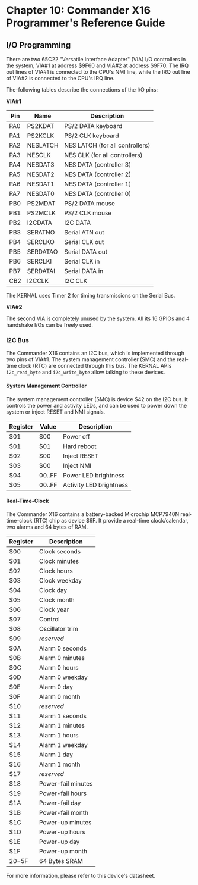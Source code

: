 # Chapter 10: Commander X16 Programmer's Reference Guide

## I/O Programming

There are two 65C22 "Versatile Interface Adapter" (VIA) I/O controllers in the system, VIA#1 at address $9F60 and VIA#2 at address $9F70. The IRQ out lines of VIA#1 is connected to the CPU's NMI line, while the IRQ out line of VIA#2 is connected to the CPU's IRQ line.

The-following tables describe the connections of the I/O pins:

**VIA#1**


|Pin  |Name      | Description                     |
|-----|----------|---------------------------------|
| PA0 | PS2KDAT  | PS/2 DATA keyboard              |
| PA1 | PS2KCLK  | PS/2 CLK  keyboard              |
| PA2 | NESLATCH | NES LATCH (for all controllers) |
| PA3 | NESCLK   | NES CLK   (for all controllers) |
| PA4 | NESDAT3  | NES DATA  (controller 3)        |
| PA5 | NESDAT2  | NES DATA  (controller 2)        |
| PA6 | NESDAT1  | NES DATA  (controller 1)        |
| PA7 | NESDAT0  | NES DATA  (controller 0)        |
| PB0 | PS2MDAT  | PS/2 DATA mouse                 |
| PB1 | PS2MCLK  | PS/2 CLK  mouse                 |
| PB2 | I2CDATA  | I2C DATA                        |
| PB3 | SERATNO  | Serial ATN  out                 |
| PB4 | SERCLKO  | Serial CLK  out                 |
| PB5 | SERDATAO | Serial DATA out                 |
| PB6 | SERCLKI  | Serial CLK  in                  |
| PB7 | SERDATAI | Serial DATA in                  |
| CB2 | I2CCLK   | I2C CLK                         |

The KERNAL uses Timer 2 for timing transmissions on the Serial Bus.

**VIA#2**

The second VIA is completely unused by the system. All its 16 GPIOs and 4 handshake I/Os can be freely used.

### I2C Bus

The Commander X16 contains an I2C bus, which is implemented through two pins of VIA#1. The system management controller (SMC) and the real-time clock (RTC) are connected through this bus. The KERNAL APIs `i2c_read_byte` and `i2c_write_byte` allow talking to these devices.

#### System Management Controller

The system management controller (SMC) is device $42 on the I2C bus. It controls the power and activity LEDs, and can be used to power down the system or inject RESET and NMI signals.

| Register | Value    | Description             |
|----------|----------|-------------------------|
| $01      | $00      | Power off               |
| $01      | $01      | Hard reboot             |
| $02      | $00      | Inject RESET            |
| $03      | $00      | Inject NMI              |
| $04      | $00..$FF | Power LED brightness    |
| $05      | $00..$FF | Activity LED brightness |

#### Real-Time-Clock

The Commander X16 contains a battery-backed Microchip MCP7940N real-time-clock (RTC) chip as device $6F. It provide a real-time clock/calendar, two alarms and 64 bytes of RAM.

| Register | Description        |
|----------|--------------------|
| $00      | Clock seconds      |
| $01      | Clock minutes      |
| $02      | Clock hours        |
| $03      | Clock weekday      |
| $04      | Clock day          |
| $05      | Clock month        |
| $06      | Clock year         |
| $07      | Control            |
| $08      | Oscillator trim    |
| $09      | *reserved*         |
| $0A      | Alarm 0 seconds    |
| $0B      | Alarm 0 minutes    |
| $0C      | Alarm 0 hours      |
| $0D      | Alarm 0 weekday    |
| $0E      | Alarm 0 day        |
| $0F      | Alarm 0 month      |
| $10      | *reserved*         |
| $11      | Alarm 1 seconds    |
| $12      | Alarm 1 minutes    |
| $13      | Alarm 1 hours      |
| $14      | Alarm 1 weekday    |
| $15      | Alarm 1 day        |
| $16      | Alarm 1 month      |
| $17      | *reserved*         |
| $18      | Power-fail minutes |
| $19      | Power-fail hours   |
| $1A      | Power-fail day     |
| $1B      | Power-fail month   |
| $1C      | Power-up minutes   |
| $1D      | Power-up hours     |
| $1E      | Power-up day       |
| $1F      | Power-up month     |
| $20-$5F  | 64 Bytes SRAM      |

For more information, please refer to this device's datasheet.

